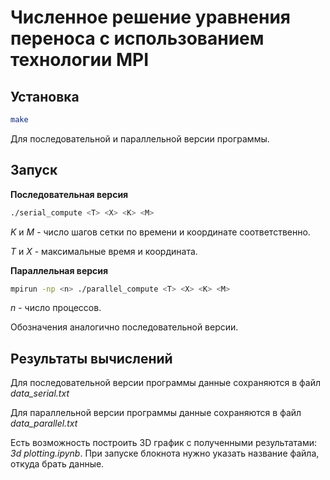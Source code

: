 # Численное решение уравнения переноса с использованием технологии MPI

## Установка
```bash
make
```
Для последовательной и параллельной версии программы.

## Запуск
**Последовательная версия**

```bash
./serial_compute <T> <X> <K> <M>
```

*K* и *M* - число шагов сетки по времени и координате соответственно.

*T* и *X* - максимальные время и координата.

**Параллельная версия**

```bash
mpirun -np <n> ./parallel_compute <T> <X> <K> <M>
```

*n* - число процессов.

Обозначения аналогично последовательной версии.

## Результаты вычислений

Для последовательной версии программы данные сохраняются в файл *data_serial.txt*

Для параллельной версии программы данные сохраняются в файл *data_parallel.txt*

Есть возможность построить 3D график с полученными результатами: *3d plotting.ipynb*. При запуске блокнота нужно указать название файла, откуда брать данные.
